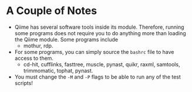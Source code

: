 # A Couple of Notes 

* Qiime has several software tools inside its module. Therefore, running some programs does not require you to do anything more than loading the Qiime module. Some programs include 
  - mothur, rdp.  
* For some programs, you can simply source the `bashrc` file to have access to them. 
  - cd-hit, cufflinks, fasttree, muscle, pynast, quikr, raxml, samtools, trimmomatic, tophat, pynast.
* You must change the `-M` and `-P` flags to be able to run any of the test scripts! 
